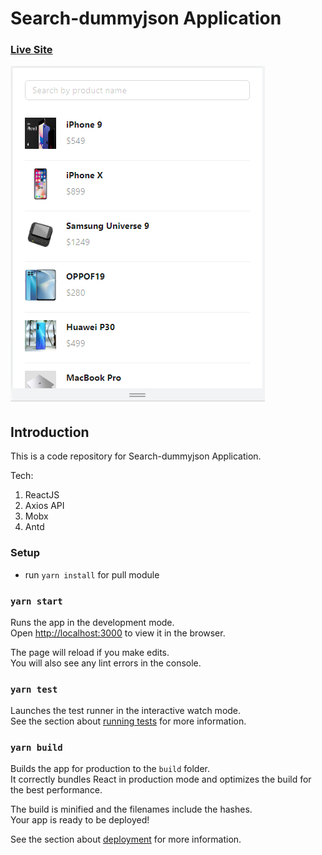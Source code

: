 # Search-dummyjson Application

### [Live Site](https://search-dummyjson.web.app/)

![Search Application](https://raw.githubusercontent.com/LeewisJohn/search-dumpdata/main/app.PNG)

## Introduction
This is a code repository for Search-dummyjson Application. 

Tech:
1. ReactJS
2. Axios API
3. Mobx
4. Antd

### Setup

- run ```yarn install``` for pull module

### `yarn start`

Runs the app in the development mode.\
Open [http://localhost:3000](http://localhost:3000) to view it in the browser.

The page will reload if you make edits.\
You will also see any lint errors in the console.

### `yarn test`

Launches the test runner in the interactive watch mode.\
See the section about [running tests](https://facebook.github.io/create-react-app/docs/running-tests) for more information.

### `yarn build`

Builds the app for production to the `build` folder.\
It correctly bundles React in production mode and optimizes the build for the best performance.

The build is minified and the filenames include the hashes.\
Your app is ready to be deployed!

See the section about [deployment](https://facebook.github.io/create-react-app/docs/deployment) for more information.
